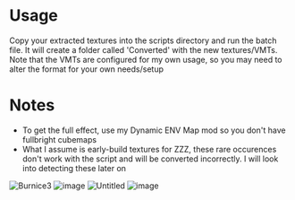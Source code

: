 # Usage
Copy your extracted textures into the scripts directory and run the batch file. It will create a folder called 'Converted' with the new textures/VMTs. Note that the VMTs are configured for my own usage, so you may need to alter the format for your own needs/setup

# Notes
- To get the full effect, use my Dynamic ENV Map mod so you don't have fullbright cubemaps
- What I assume is early-build textures for ZZZ, these rare occurences don't work with the script and will be converted incorrectly. I will look into detecting these later on

![Burnice3](https://github.com/user-attachments/assets/200ae7bc-b427-4219-85f3-be2ed6bbe0da)
![image](https://github.com/user-attachments/assets/514d3247-2d16-4431-9b75-2fe8383d2eae)
![Untitled](https://github.com/user-attachments/assets/f728c8d0-3751-4a09-92a3-8ad8111cfd11)
![image](https://github.com/user-attachments/assets/26085d98-609e-4e0f-84b3-9ed1d0b92a98)
